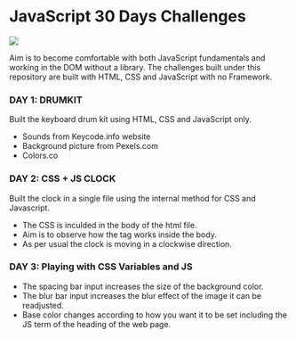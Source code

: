 # JavaScript 30 Days Challenges

  <img src="https://github.com/KhaniLucy/javascript30-day-challenge/blob/main/photo-1579468118864-1b9ea3c0db4a.avif">
 
 Aim is to become comfortable with both JavaScript fundamentals and working in the DOM without a library. The challenges built under this repository are built with HTML, CSS and JavaScript with no Framework.

### DAY 1: DRUMKIT
Built the keyboard drum kit using HTML, CSS and JavaScript only.
- Sounds from Keycode.info website
- Background picture from Pexels.com
- Colors.co

### DAY 2: CSS + JS CLOCK
Built the clock in a single file using the internal method for CSS and Javascript.
- The CSS is inculded in the body of the html file. 
- Aim is to observe how the <style></style> tag works inside the body.
- As per usual the clock is moving in a clockwise direction.

### DAY 3: Playing with CSS Variables and JS
- The spacing bar input increases the size of the background color.
- The blur bar input increases the blur effect of the image it can be readjusted.
- Base color changes according to how you want it to be set including the JS term of the heading of the web page.